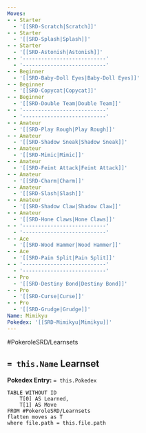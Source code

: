```yaml
---
Moves:
- - Starter
  - '[[SRD-Scratch|Scratch]]'
- - Starter
  - '[[SRD-Splash|Splash]]'
- - Starter
  - '[[SRD-Astonish|Astonish]]'
- - '---------------------------'
  - '---------------------------'
- - Beginner
  - '[[SRD-Baby-Doll Eyes|Baby-Doll Eyes]]'
- - Beginner
  - '[[SRD-Copycat|Copycat]]'
- - Beginner
  - '[[SRD-Double Team|Double Team]]'
- - '---------------------------'
  - '---------------------------'
- - Amateur
  - '[[SRD-Play Rough|Play Rough]]'
- - Amateur
  - '[[SRD-Shadow Sneak|Shadow Sneak]]'
- - Amateur
  - '[[SRD-Mimic|Mimic]]'
- - Amateur
  - '[[SRD-Feint Attack|Feint Attack]]'
- - Amateur
  - '[[SRD-Charm|Charm]]'
- - Amateur
  - '[[SRD-Slash|Slash]]'
- - Amateur
  - '[[SRD-Shadow Claw|Shadow Claw]]'
- - Amateur
  - '[[SRD-Hone Claws|Hone Claws]]'
- - '---------------------------'
  - '---------------------------'
- - Ace
  - '[[SRD-Wood Hammer|Wood Hammer]]'
- - Ace
  - '[[SRD-Pain Split|Pain Split]]'
- - '---------------------------'
  - '---------------------------'
- - Pro
  - '[[SRD-Destiny Bond|Destiny Bond]]'
- - Pro
  - '[[SRD-Curse|Curse]]'
- - Pro
  - '[[SRD-Grudge|Grudge]]'
Name: Mimikyu
Pokedex: '[[SRD-Mimikyu|Mimikyu]]'
---
```


#PokeroleSRD/Learnsets

## `= this.Name` Learnset

**Pokedex Entry:** `= this.Pokedex`

```dataview
TABLE WITHOUT ID
    T[0] AS Learned,
    T[1] AS Move
FROM #PokeroleSRD/Learnsets
flatten moves as T
where file.path = this.file.path
```
